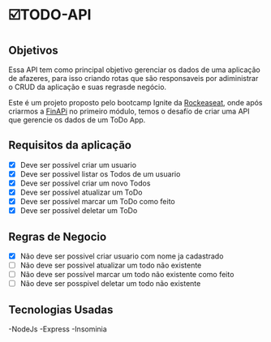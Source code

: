 

# ☑️TODO-API


## Objetivos

Essa API tem como principal objetivo gerenciar os dados de uma aplicação de afazeres,
para isso criando rotas que são responsaveis por adiministrar o CRUD da aplicação e suas
regrasde negócio.

Este é um projeto proposto pelo bootcamp Ignite da [Rockeaseat](), onde após criarmos a [FinAPi]()
no primeiro módulo, temos o desafío de criar uma API que gerencie os dados de um ToDo App.

## Requisitos da aplicação
- [x] Deve ser possível criar um usuario
- [x] Deve ser possivel listar os Todos de um usuario
- [x] Deve ser possível criar um novo Todos
- [x] Deve ser possível atualizar um ToDo
- [x] Deve ser possível marcar um ToDo como feito
- [x] Deve ser possível deletar um ToDo 

## Regras de Negocio 
- [x] Não deve ser possivel criar usuario com nome ja cadastrado
- [ ] Não deve ser possivel atualizar um todo não existente
- [ ] Não deve ser possível marcar um todo não existente como feito
- [ ] Não deve ser posspivel deletar um todo não existente 

## Tecnologias Usadas
-NodeJs
-Express
-Insominia
